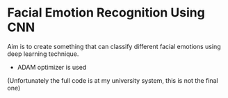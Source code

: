 # Facial Emotion Recognition Using CNN
Aim is to create something that can classify different facial emotions using deep learning technique.
- ADAM optimizer is used

(Unfortunately the full code is at my university system, this is not the final one)
